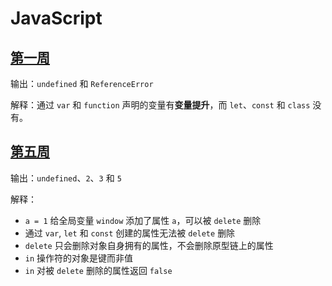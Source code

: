 # JavaScript

## [第一周](https://github.com/ncuhome/ncuhome-weekly-puzzle/blob/master/docs/js/w1.md)

输出：`undefined` 和 `ReferenceError`

解释：通过 `var` 和 `function` 声明的变量有**变量提升**，而 `let`、`const` 和 `class` 没有。

## [第五周](https://github.com/ncuhome/ncuhome-weekly-puzzle/blob/master/docs/js/w5.md)

输出：`undefined`、`2`、`3` 和 `5`

解释：

- `a = 1` 给全局变量 `window` 添加了属性 `a`，可以被 `delete` 删除
- 通过 `var`, `let` 和 `const` 创建的属性无法被 `delete` 删除
- `delete` 只会删除对象自身拥有的属性，不会删除原型链上的属性
- `in` 操作符的对象是键而非值
- `in` 对被 `delete` 删除的属性返回 `false`
